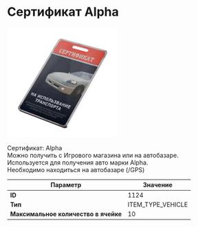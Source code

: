 # Сертификат Alpha

![Item Image](../img/1124.webp?raw=true)

Сертификат: Alpha<br>Можно получить с Игрового магазина или на автобазаре.<br>Используется для получения авто марки Alpha.<br>Необходимо находиться на автобазаре (/GPS)


| Параметр | Значение |
|----------|----------|
| **ID** | 1124 |
| **Тип** | ITEM_TYPE_VEHICLE |
| **Максимальное количество в ячейке** | 10 |

